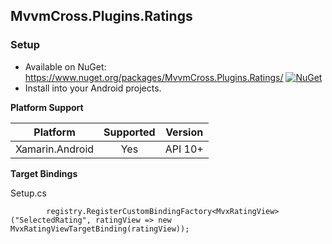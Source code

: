 ## MvvmCross.Plugins.Ratings

### Setup
* Available on NuGet: https://www.nuget.org/packages/MvvmCross.Plugins.Ratings/ [![NuGet](https://img.shields.io/nuget/v/MvvmCross.Plugins.Ratings.svg?label=NuGet)](https://www.nuget.org/packages/MvvmCross.Plugins.Ratings/)
* Install into your Android projects.

**Platform Support**

|Platform|Supported|Version|
| ------------------- | :-----------: | :------------------: |
|Xamarin.Android|Yes|API 10+|

**Target Bindings**

Setup.cs

            registry.RegisterCustomBindingFactory<MvxRatingView>("SelectedRating", ratingView => new MvxRatingViewTargetBinding(ratingView));
